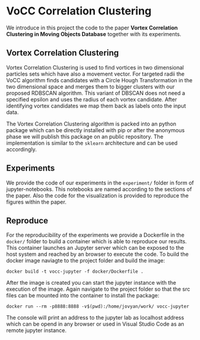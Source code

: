 # VoCC Correlation Clustering

We introduce in this project the code to the paper **Vortex Correlation Clustering in Moving Objects Database** together with its experiments.  

## Vortex Correlation Clustering
Vortex Correlation Clustering is used to find vortices in two dimensional particles sets which have also a movement vector. For targeted radii the VoCC algorithm finds candidates with a Circle Hough Transformation in the two dimensional space and merges them to bigger clusters with our proposed RDBSCAN algorithm. This variant of DBSCAN does not need a specified epsilon and uses the radius of each vortex candidate. After identifying vortex candidates we map them back as labels onto the input data.

The Vortex Correlation Clustering algorithm is packed into an python package which can be directly installed with pip or after the anonymous phase we will publish this package on an public repository. The implementation is similar to the `sklearn` architecture and can be used accordingly.

## Experiments
We provide the code of our experiments in the `experiment/` folder in form of jupyter-notebooks. This notebooks are named according to the sections of the paper. Also the code for the visualization is provided to reproduce the figures within the paper.

## Reproduce 
For the reproducibility of the experiments we provide a Dockerfile in the `docker/` folder to build a container which is able to reproduce our results. This container launches an Jupyter server which can be exposed to the host system and reached by an browser to execute the code. To build the docker image naviagte to the project folder and build the image: 

`docker build -t vocc-jupyter -f docker/Dockerfile .`

After the image is created you can start the jupyter instance with the execution of the image. Again navigate to the project folder so that the src files can be mounted into the container to install the package:

`docker run --rm -p8888:8888 -v$(pwd):/home/jovyan/work/ vocc-jupyter`

The console will print an address to the jupyter lab as localhost address which can be opend in any browser or used in Visual Studio Code as an remote jupyter instance.